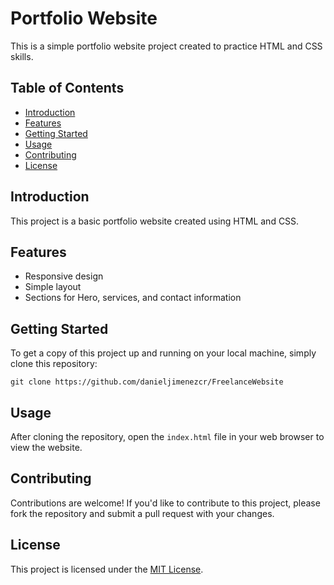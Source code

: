 # Portfolio Website

This is a simple portfolio website project created to practice HTML and CSS skills.

## Table of Contents

- [Introduction](#introduction)
- [Features](#features)
- [Getting Started](#getting-started)
- [Usage](#usage)
- [Contributing](#contributing)
- [License](#license)

## Introduction

This project is a basic portfolio website created using HTML and CSS. 

## Features

- Responsive design
- Simple layout
- Sections for Hero, services, and contact information

## Getting Started

To get a copy of this project up and running on your local machine, simply clone this repository:

`git clone https://github.com/danieljimenezcr/FreelanceWebsite`

## Usage

After cloning the repository, open the `index.html` file in your web browser to view the website.

## Contributing

Contributions are welcome! If you'd like to contribute to this project, please fork the repository and submit a pull request with your changes.

## License

This project is licensed under the [MIT License](LICENSE).
